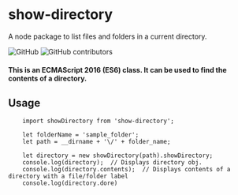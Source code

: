# show-directory
A node package to list files and folders in a current directory.

![GitHub](https://img.shields.io/github/license/trishantpahwa/show-directory?style=plastic)
![GitHub contributors](https://img.shields.io/github/contributors/trishantpahwa/show-directory?style=plastic)

#### This is an ECMAScript 2016 (ES6) class. It can be used to find the contents of a directory.

## Usage
```
    import showDirectory from 'show-directory';

    let folderName = 'sample_folder';
    let path = __dirname + '\/' + folder_name;

    let directory = new showDirectory(path).showDirectory;
    console.log(directory);  // Displays directory obj.
    console.log(directory.contents);  // Displays contents of a directory with a file/folder label
    console.log(directory.dore)
```